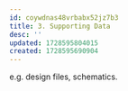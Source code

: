 ```yaml
---
id: coywdnas48vrbabx52jz7b3
title: 3. Supporting Data
desc: ''
updated: 1728595804015
created: 1728595690904
---
```


e.g. design files, schematics.
